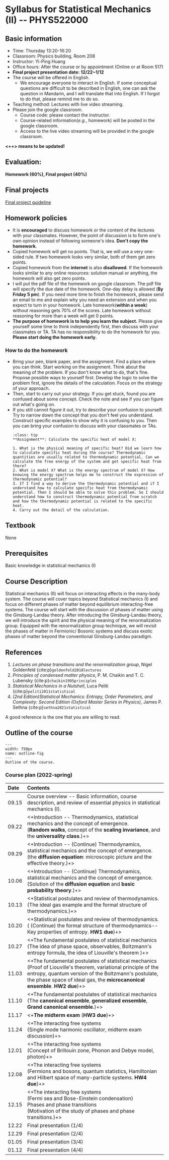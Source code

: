 # Syllabus for Statistical Mechanics (II) -- PHYS522000

[//]: <> (> 盡信書不如無書。--孟子 道可道，非常道。--老子The quotes above are very elegant descriptions about the attitude of learning. If one completely believe what a book says, it is better not to read any books. Any books should not become an obstacles for thinking. )

## Basic information
* Time: Thursday 13:20-16:20
* Classroom: Physics building, Room 208 
* Instructor: Yi-Ping Huang
* Office hours: After the course or by appointment (Online or at Room 517)
* **Final project presentation date: 12/22~1/12**
* The course will be offered in English.
	* We encourage everyone to interact in English. If some conceptual questions are difficult to be described in English, one can ask the question in Mandarin, and I will translate that into English. If I forgot to do that, please remind me to do so.
* Teaching method: Lectures with live video streaming. 
* Please join the google classroom.
	* Course code: please contact the instructor.
	* Course-related information(*e.g.*, homework) will be posted in the google classroom.
	* Access to the live video streaming will be provided in the google classroom.
	
**<++> means to be updated!**

## Evaluation:

**Homework (60%), Final project (40%)**

## Final projects

[Final project guideline](https://hackmd.io/@yihu3230/HkjbMnjIt)

## Homework policies

* It is **encouraged** to discuss homework or the content of the lectures with your classmates. However, the point of discussion is to form one's own opinion instead of following someone's idea. **Don't copy the homework**.
* Copied homework will get no points. That is, we will use a very one-sided rule. If two homework looks very similar, both of them get zero points.
* Copied homework from the **internet** is also **disallowed**. If the homework looks similar to any online resources: solution manual or anything, the homework will also get zero points.
* I will put the pdf file of the homework on google classroom. The pdf file will specify the due date of the homework. One-day delay is allowed (**By Friday 5 pm**). If you need more time to finish the homework, please send an email to me and explain why you need an extension and when you expect to turn in your homework. Late homework(**within a week**) without reasoning gets 70% of the scores. Late homework without reasoning for more than a week will get 0 points.
* **The purpose of homework is to help you learn the subject.** Please give yourself some time to think independently first, then discuss with your classmates or TA. TA has no responsibility to do the homework for you. **Please start doing the homework early.**

### How to do the homework 
* Bring your pen, blank paper, and the assignment. Find a place where you can think. Start working on the assignment. Think about the meaning of the problem. If you don't know what to do, that's fine. Propose possible ways to yourself first. Develop the logic to solve the problem first, ignore the details of the calculation. Focus on the strategy of your approach. 
* Then, start to carry out your strategy. If you get stuck, found you are confused about some concept. Check the note and see if you can figure out what's going on. 
* If you still cannot figure it out, try to describe your confusion to yourself. Try to narrow down the concept that you don't feel you understand. Construct specific examples to show why it is confusing to you. Then you can bring your confusion to discuss with your classmates or TAs. 
	```{admonition} Example (A possible workflow of doing homework)
	:class: tip
	**Assignment**: Calculate the specific heat of model X:
	
	1. What is the physical meaning of specific heat? Did we learn how to calculate specific heat during the course? Thermodynamic quantities are usually related to thermodynamic potential. Can we calculate the free energy of the system and get specific heat from there?
	2. What is model X? What is the energy spectrum of model X? How knowing the energy spectrum helps me to construct the expression of thermodynamic potential?
	3. If I find a way to derive the thermodynamic potential and if I understand how to calculate specific heat from thermodynamic potential. Then I should be able to solve this problem. So I should understand how to construct thermodynamic potential from scratch and how the thermodynamic potential is related to the specific heat.
	4. Carry out the detail of the calculation.
	```
## Textbook

None

## Prerequisites

Basic knowledge in statistical mechanics (I)

## Course Description

Statistical mechanics (II) will focus on interacting effects in the many-body system. The course will cover topics beyond Statistical mechanics (I) and focus on different phases of matter beyond equilibrium interacting-free systems. The course will start with the discussion of phases of matter using the Ginsburg-Landau theory. After introducing the Ginsburg-Landau theory, we will introduce the spirit and the physical meaning of the renormalization group. Equipped with the renormalization group technique, we will revisit the phases of matter in Fermionic/ Bosonic systems and discuss exotic phases of matter beyond the conventional Ginsburg-Landau paradigm. 

## References

1. *Lectures on phase transitions and the renormalization group*, Nigel Goldenfeld {cite:p}`goldenfeld2018lectures`
2. *Principles of condensed matter physics*, P. M. Chaikin and T. C. Lubensky {cite:p}`chaikin1995principles`
3. *Statistical Mechanics in a Nutshell*, Luca Peliti {cite:p}`peliti2011statistical`
4. *(2nd Edition)Statistical Mechanics: Entropy, Order Parameters, and Complexity: Second Edition (Oxford Master Series in Physics)*, James P. Sethna {cite:p}`sethna2021statistical`

A good reference is the one that you are willing to read.


## Outline of the course

```{figure} /images/outline.pdf
---
width: 750px
name: outline-fig
---
Outline of the course.
```

### Course plan (2022-spring)

| Date   | Contents                                                                                                                                                                                                                                                                                                                                      |
| :----- | :-------                                                                                                                                                                                                                                                                                                                                      |
| 09.15  | Course overview -- Basic information, course description, and review of essential physics in statistical mechanics (I).                                                                                                                                                                                                                       |
| 09.22  | <+Introduction -- Thermodynamics, statistical mechanics and the concept of emergence. <br /> (**Random walks**, concept of the **scaling invariance**, and the **universality class**.)+>                                                                                                                                                     |
| 09.29  | <+Introduction -- (Continue) Thermodynamics, statistical mechanics and the concept of emergence. <br /> (the **diffusion equation**: microscopic picture and the effective theory.)+>                                                                                                                                                         |
| 10.06  | <+Introduction -- (Continue) Thermodynamics, statistical mechanics and the concept of emergence. <br /> (Solution of the **diffusion equation** and **basic probability theory**.)+>                                                                                                                                                          |
| 10.13  | <+Statistical postulates and review of thermodynamics. <br /> (The ideal gas example and the formal structure of thermodynamics.)+>                                                                                                                                                                                                           |
| 10.20  | <+Statistical postulates and review of thermodynamics. <br /> ( (Continue) the formal structure of thermodynamics--Key properties of entropy. **HW1 due**)+>                                                                                                                                                                                  |
| 10.27  | <+The fundamental postulates of statistical mechanics <br /> (The idea of phase space, observables, Boltzmann's entropy formula, the idea of Liouville's theorem )+>                                                                                                                                                                          |
| 11.03  | <+The fundamental postulates of statistical mechanics <br /> (Proof of Liouville's theorem, variational principle of the entropy, quantum version of the Boltzmann's postulate, the phase space of ideal gas, the **microcanonical ensemble**. **HW2 due**)+>                                                                                 |
| 11.10  | <+The fundamental postulates of statistical mechanics <br /> (The **canonical ensemble**, **generalized ensemble**, **Grand canonical ensemble**.)+>                                                                                                                                                                                          |
| 11.17  | <+**The midterm exam** (**HW3 due**)+>                                                                                                                                                                                                                                                                                                        |
| 11.24  | <+The interacting free systems <br /> (Single mode harmonic oscillator, midterm exam discussion)+>                                                                                                                                                                                                                                            |
| 12.01  | <+The interacting free systems <br /> (Concept of Brillouin zone, Phonon and Debye model, photon)+>                                                                                                                                                                                                                                           |
| 12.08  | <+The interacting free systems <br /> (Fermions and bosons, quantum statistics, Hamiltonian and Hilbert space of many-particle systems.  **HW4 due**)+>                                                                                                                                                                                       |
| 12.15  | <+The interacting free systems <br /> (Fermi sea and Bose-Einstein condensation) <br /> Phases and phase transitions <br /> (Motivation of the study of phases and phase transitions.)+>                                                                                                                                                      |
| 12.22  | Final presentation (1/4)                                                                                                                                                                                                                                                                                                                      |
| 12.29  | Final presentation (2/4)                                                                                                                                                                                                                                                                                                                      |
| 01.05  | Final presentation (3/4)                                                                                                                                                                                                                                                                                                                      |
| 01.12  | Final presentation (4/4)                                                                                                                                                                                                                                                                                                                      |
